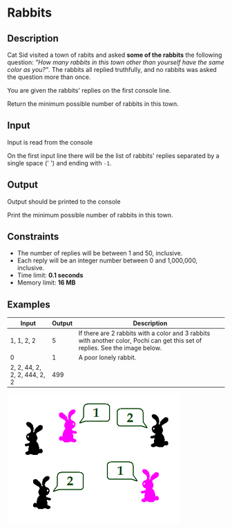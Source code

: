 # Rabbits

## Description
Cat Sid visited a town of rabits and asked **some of the rabbits** the following question: *"How many rabbits in this town other than yourself have the same color as you?"*. The rabbits all replied truthfully, and no rabbits was asked the question more than once.

You are given the rabbits' replies on the first console line.

Return the minimum possible number of rabbits in this town.

## Input
Input is read from the console

On the first input line there will be the list of rabbits' replies separated by a single space (' ') and ending with `-1`.

## Output
Output should be printed to the console

Print the minimum possible number of rabbits in this town.

## Constraints
* The number of replies will be between 1 and 50, inclusive.
* Each reply will be an integer number between 0 and 1,000,000, inclusive.
* Time limit: **0.1 seconds**
* Memory limit: **16 MB**

## Examples

| Input                        | Output | Description                                      |
| ---------------------------- | ------ | ------------------------------------------------ |
| 1, 1, 2, 2                   | 5      | If there are 2 rabbits with a color and 3 rabbits with another color, Pochi can get this set of replies. See the image below. |
| 0                            | 1      | A poor lonely rabbit. |
| 2, 2, 44, 2, 2, 2, 444, 2, 2 | 499    |  |

![Test 1 Explanation](Images/Test1Explanation.png)
